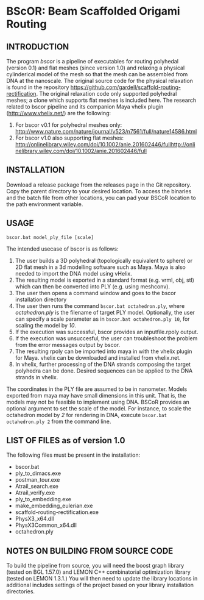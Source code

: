 # BScOR: Beam Scaffolded Origami Routing

## INTRODUCTION

The program *bscor* is a pipeline of executables for routing polyhedal (version 0.1) and flat meshes (since version 1.0) and relaxing a physical cylinderical model of the mesh so that the mesh can be assembled from DNA at the nanoscale. The original source code for the physical relaxation is found in the repository https://github.com/gardell/scaffold-routing-rectification. The original relaxation code only supported polyhedral meshes; a clone which supports flat meshes is included here. The research related to bscor pipeline and its companion Maya vhelix plugin (http://www.vhelix.net/) are the following: 
1. For bscor v0.1 for polyhedral meshes only: http://www.nature.com/nature/journal/v523/n7561/full/nature14586.html
2. For bscor v1.0 also supporting flat meshes: http://onlinelibrary.wiley.com/doi/10.1002/anie.201602446/fullhttp://onlinelibrary.wiley.com/doi/10.1002/anie.201602446/full
	
## INSTALLATION
Download a release package from the releases page in the Git repository. Copy the parent directory to your desired location. To access the binaries and the batch file from other locations, you can pad your BSCoR location to the path environment variable.
	
## USAGE
`bscor.bat model_ply_file [scale]`
	
The intended usecase of bscor is as follows: 

1. The user builds a 3D polyhedral (topologically equivalent to sphere) or 2D flat mesh in a 3d modelling software such as Maya. Maya is also needed to import the DNA model using vHelix.
2. The resulting model is exported in a standard format (e.g. vrml, obj, stl) which can then be converted into PLY (e.g. using meshconv).  
3. The user then opens a command window and goes to the bscor installation directory
4. The user then runs the command `bscor.bat octahedron.ply`, where *octahedron.ply* is the filename of target PLY model. Optionally, the user can specify a scale parameter as in `bscor.bat octahedron.ply 10`, for scaling the model by *10*. 
5. If the execution was successful, bscor provides an inputfile.rpoly output.
6. If the execution was unsuccesful, the user can troubleshoot the problem from the error messages output by bscor.
7. The resulting rpoly can be imported into maya in with the vhelix plugin for Maya. vhelix can be downloaded and installed from vhelix.net.
8. In vhelix, further processing of the DNA strands composing the target polyhedra can be done. Desired sequences can be applied to the DNA strands in vhelix. 
	
The coordinates in the PLY file are assumed to be in nanometer. Models exported from maya may have small dimensions in this unit. That is, the models may not be feasible to implement using DNA. BSCoR provides an optional argument to set the scale of the model. For instance, to scale the octahedron model by *2* for rendering in DNA, execute `bscor.bat octahedron.ply 2` from the command line.
	
## LIST OF FILES as of version 1.0

The following files must be present in the installation:
* bscor.bat
* ply_to_dimacs.exe
* postman_tour.exe
* Atrail_search.exe
* Atrail_verify.exe
* ply_to_embedding.exe
* make_embedding_eulerian.exe
* scaffold-routing-rectification.exe
* PhysX3_x64.dll
* PhysX3Common_x64.dll
* octahedron.ply

## NOTES ON BUILDING FROM SOURCE CODE

To build the pipeline from source, you will need the boost graph library (tested on BGL 1.57.0) and LEMON C++ combinatorial optimization library (tested on LEMON 1.3.1.) You will then need to update the library locations in additional includes settings of the project based on your library installation directories. 
